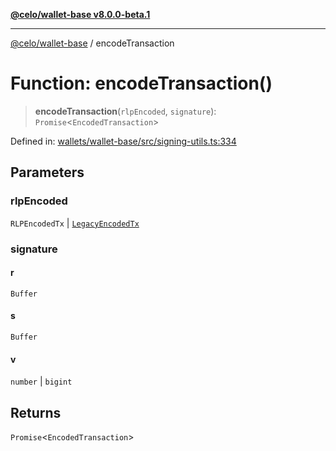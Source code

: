 [**@celo/wallet-base v8.0.0-beta.1**](../README.md)

***

[@celo/wallet-base](../README.md) / encodeTransaction

# Function: encodeTransaction()

> **encodeTransaction**(`rlpEncoded`, `signature`): `Promise`\<`EncodedTransaction`\>

Defined in: [wallets/wallet-base/src/signing-utils.ts:334](https://github.com/celo-org/developer-tooling/blob/master/packages/sdk/wallets/wallet-base/src/signing-utils.ts#L334)

## Parameters

### rlpEncoded

`RLPEncodedTx` | [`LegacyEncodedTx`](../interfaces/LegacyEncodedTx.md)

### signature

#### r

`Buffer`

#### s

`Buffer`

#### v

`number` \| `bigint`

## Returns

`Promise`\<`EncodedTransaction`\>
